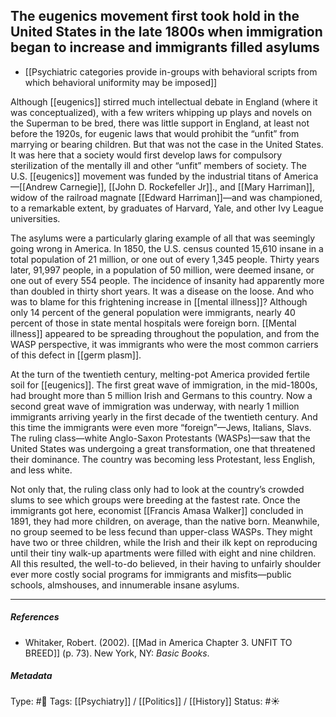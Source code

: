 ## The eugenics movement first took hold in the United States in the late 1800s when immigration began to increase and immigrants filled asylums # 

- [[Psychiatric categories provide in-groups with behavioral scripts from which behavioral uniformity may be imposed]]

Although [[eugenics]] stirred much intellectual debate in England (where it was conceptualized), with a few writers whipping up plays and novels on the Superman to be bred, there was little support in England, at least not before the 1920s, for eugenic laws that would prohibit the “unfit” from marrying or bearing children. But that was not the case in the United States. It was here that a society would first develop laws for compulsory sterilization of the mentally ill and other “unfit” members of society. The U.S. [[eugenics]] movement was funded by the industrial titans of America—[[Andrew Carnegie]], [[John D. Rockefeller Jr]]., and [[Mary Harriman]], widow of the railroad magnate [[Edward Harriman]]—and was championed, to a remarkable extent, by graduates of Harvard, Yale, and other Ivy League universities. 

The asylums were a particularly glaring example of all that was seemingly going wrong in America. In 1850, the U.S. census counted 15,610 insane in a total population of 21 million, or one out of every 1,345 people. Thirty years later, 91,997 people, in a population of 50 million, were deemed insane, or one out of every 554 people. The incidence of insanity had apparently more than doubled in thirty short years. It was a disease on the loose. And who was to blame for this frightening increase in [[mental illness]]? Although only 14 percent of the general population were immigrants, nearly 40 percent of those in state mental hospitals were foreign born. [[Mental illness]] appeared to be spreading throughout the population, and from the WASP perspective, it was immigrants who were the most common carriers of this defect in [[germ plasm]].

At the turn of the twentieth century, melting-pot America provided fertile soil for [[eugenics]]. The first great wave of immigration, in the mid-1800s, had brought more than 5 million Irish and Germans to this country. Now a second great wave of immigration was underway, with nearly 1 million immigrants arriving yearly in the first decade of the twentieth century. And this time the immigrants were even more “foreign”—Jews, Italians, Slavs. The ruling class—white Anglo-Saxon Protestants (WASPs)—saw that the United States was undergoing a great transformation, one that threatened their dominance. The country was becoming less Protestant, less English, and less white.

Not only that, the ruling class only had to look at the country’s crowded slums to see which groups were breeding at the fastest rate. Once the immigrants got here, economist [[Francis Amasa Walker]] concluded in 1891, they had more children, on average, than the native born. Meanwhile, no group seemed to be less fecund than upper-class WASPs. They might have two or three children, while the Irish and their ilk kept on reproducing until their tiny walk-up apartments were filled with eight and nine children. All this resulted, the well-to-do believed, in their having to unfairly shoulder ever more costly social programs for immigrants and misfits—public schools, almshouses, and innumerable insane asylums.

___

##### References

- Whitaker, Robert. (2002). [[Mad in America Chapter 3. UNFIT TO BREED]] (p. 73). New York, NY: _Basic Books_.

##### Metadata

Type: #🔴 
Tags: [[Psychiatry]] / [[Politics]] / [[History]] 
Status: #☀️ 